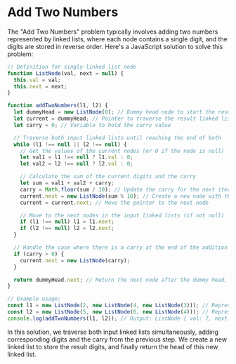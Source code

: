 # Add Two Numbers

The "Add Two Numbers" problem typically involves adding two numbers represented by linked lists, where each node contains a single digit, and the digits are stored in reverse order. Here's a JavaScript solution to solve this problem:

```javascript
// Definition for singly-linked list node
function ListNode(val, next = null) {
  this.val = val;
  this.next = next;
}

function addTwoNumbers(l1, l2) {
  let dummyHead = new ListNode(0); // Dummy head node to start the result linked list
  let current = dummyHead; // Pointer to traverse the result linked list
  let carry = 0; // Variable to hold the carry value

  // Traverse both input linked lists until reaching the end of both
  while (l1 !== null || l2 !== null) {
    // Get the values of the current nodes (or 0 if the node is null)
    let val1 = l1 !== null ? l1.val : 0;
    let val2 = l2 !== null ? l2.val : 0;

    // Calculate the sum of the current digits and the carry
    let sum = val1 + val2 + carry;
    carry = Math.floor(sum / 10); // Update the carry for the next iteration
    current.next = new ListNode(sum % 10); // Create a new node with the digit sum % 10
    current = current.next; // Move the pointer to the next node

    // Move to the next nodes in the input linked lists (if not null)
    if (l1 !== null) l1 = l1.next;
    if (l2 !== null) l2 = l2.next;
  }

  // Handle the case where there is a carry at the end of the addition
  if (carry > 0) {
    current.next = new ListNode(carry);
  }

  return dummyHead.next; // Return the next node after the dummy head, which is the start of the result linked list
}

// Example usage:
const l1 = new ListNode(2, new ListNode(4, new ListNode(3))); // Represents the number 342
const l2 = new ListNode(5, new ListNode(6, new ListNode(4))); // Represents the number 465
console.log(addTwoNumbers(l1, l2)); // Output: ListNode { val: 7, next: ListNode { val: 0, next: ListNode { val: 8, next: null } } } (represents the number 807)
```

In this solution, we traverse both input linked lists simultaneously, adding corresponding digits and the carry from the previous step. We create a new linked list to store the result digits, and finally return the head of this new linked list.
